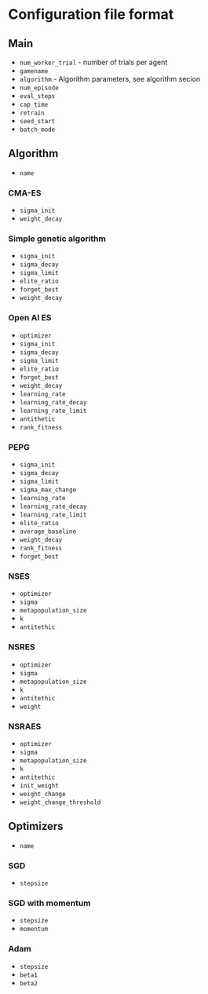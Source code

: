 # Configuration file format
## Main
- `num_worker_trial` - number of trials per agent
- `gamename`
- `algorithm` - Algorithm parameters, see algorithm secion
- `num_episode`
- `eval_steps`
- `cap_time`
- `retrain`
- `seed_start`
- `batch_mode`

## Algorithm
- `name`
### CMA-ES
- `sigma_init`
- `weight_decay`

### Simple genetic algorithm
- `sigma_init`
- `sigma_decay`
- `sigma_limit`
- `elite_ratio`
- `forget_best`
- `weight_decay`

### Open AI ES
- `optimizer`
- `sigma_init`
- `sigma_decay`
- `sigma_limit`
- `elite_ratio`
- `forget_best`
- `weight_decay`
- `learning_rate`
- `learning_rate_decay`
- `learning_rate_limit`
- `antithetic`
- `rank_fitness`

### PEPG
- `sigma_init`
- `sigma_decay`
- `sigma_limit`
- `sigma_max_change`
- `learning_rate`
- `learning_rate_decay`
- `learning_rate_limit`
- `elite_ratio`
- `average_baseline`
- `weight_decay`
- `rank_fitness`
- `forget_best`

### NSES
- `optimizer`
- `sigma`
- `metapopulation_size`
- `k`
- `antitethic`
### NSRES
- `optimizer`
- `sigma`
- `metapopulation_size`
- `k`
- `antitethic`
- `weight`
### NSRAES
- `optimizer`
- `sigma`
- `metapopulation_size`
- `k`
- `antitethic`
- `init_weight`
- `weight_change`
- `weight_change_threshold`

## Optimizers
- `name`

### SGD 
- `stepsize`
### SGD with momentum
- `stepsize`
- `momentum`

### Adam
- `stepsize`
- `beta1`
- `beta2`


